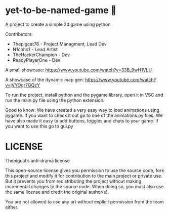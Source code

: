 # yet-to-be-named-game 🚀

A project to create a simple 2d game using python

Contributors:

- Thepigcat76 - Project Managment, Lead Dev
- N1cohd1 - Lead Artist
- TheHackerChampion - Dev
- ReadyPlayerOne - Dev

A small showcase: https://www.youtube.com/watch?v=33B_9wH1VLU

A showcase of the dynamic map gen: https://www.youtube.com/watch?v=jVYOqr7GQzY

To run the project, install python and the pygame library,
open it in VSC and run the main.py file using the python extension.

Good to know:
    We have created a very easy way to load animations using pygame. If you want
    to check it out go to one of the animations.py files.
    We have also made it easy to add buttons, toggles and chats to your game.
    If you want to use this go to gui.py

# LICENSE

Thepigcat’s anti-drama license

This open-source license gives you permission to use the source code, fork this project and
modify it for contribution to the main project or private use. But it prevents
you from redistributing the project without making incremental changes to the source code. 
When doing so, you must also use the same license and credit the original author(s).

You are not allowed to use any art without explicit permission from the team either.
